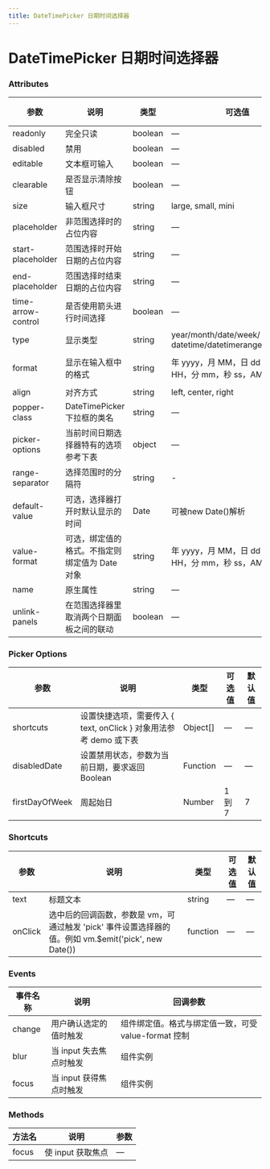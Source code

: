 ```yaml
---
title: DateTimePicker 日期时间选择器
---
```

# DateTimePicker 日期时间选择器 <Badge text="pass" type="success"/> <Badge text="0.0.1"/>

<ClientOnly>
  <DateTimePicker-></DateTimePicker->
</ClientOnly>

### Attributes

| 参数                   | 说明                         | 类型      | 可选值                                                    | 默认值          |
|----------------------|----------------------------|---------|--------------------------------------------------------|--------------|
| readonly             | 完全只读                       | boolean | —                                                      | false        |
| disabled             | 禁用                         | boolean | —                                                      | false        |
| editable             | 文本框可输入                     | boolean | —                                                      | true         |
| clearable            | 是否显示清除按钮                   | boolean | —                                                      | true         |
| size                 | 输入框尺寸                      | string  | large, small, mini                                     | —            |
| placeholder          | 非范围选择时的占位内容                | string  | —                                                      | —            |
| start\-placeholder   | 范围选择时开始日期的占位内容             | string  | —                                                      | —            |
| end\-placeholder     | 范围选择时结束日期的占位内容             | string  | —                                                      | —            |
| time\-arrow\-control | 是否使用箭头进行时间选择               | boolean | —                                                      | false        |
| type                 | 显示类型                       | string  | year/month/date/week/ datetime/datetimerange/daterange | date         |
| format               | 显示在输入框中的格式                 | string  | 年 yyyy，月 MM，日 dd，小时 HH，分 mm，秒 ss，AM/PM A               | yyyy\-MM\-dd |
| align                | 对齐方式                       | string  | left, center, right                                    | left         |
| popper\-class        | DateTimePicker 下拉框的类名      | string  | —                                                      | —            |
| picker\-options      | 当前时间日期选择器特有的选项参考下表         | object  | —                                                      | \{\}         |
| range\-separator     | 选择范围时的分隔符                  | string  | \-                                                     | '\-'         |
| default\-value       | 可选，选择器打开时默认显示的时间           | Date    | 可被new Date\(\)解析                                       | —            |
| value\-format        | 可选，绑定值的格式。不指定则绑定值为 Date 对象 | string  | 年 yyyy，月 MM，日 dd，小时 HH，分 mm，秒 ss，AM/PM A               | —            |
| name                 | 原生属性                       | string  | —                                                      | —            |
| unlink\-panels       | 在范围选择器里取消两个日期面板之间的联动       | boolean | —                                                      | false        |




### Picker Options

| 参数             | 说明                                              | 类型         | 可选值   | 默认值 |
|----------------|-------------------------------------------------|------------|-------|-----|
| shortcuts      | 设置快捷选项，需要传入 \{ text, onClick \} 对象用法参考 demo 或下表 | Object\[\] | —     | —   |
| disabledDate   | 设置禁用状态，参数为当前日期，要求返回 Boolean                     | Function   | —     | —   |
| firstDayOfWeek | 周起始日                                            | Number     | 1 到 7 | 7   |



### Shortcuts

| 参数      | 说明                                                                          | 类型       | 可选值 | 默认值 |
|---------|-----------------------------------------------------------------------------|----------|-----|-----|
| text    | 标题文本                                                                        | string   | —   | —   |
| onClick | 选中后的回调函数，参数是 vm，可通过触发 'pick' 事件设置选择器的值。例如 vm\.$emit\('pick', new Date\(\)\) | function | —   | —   |



### Events

| 事件名称   | 说明              | 回调参数                               |
|--------|-----------------|------------------------------------|
| change | 用户确认选定的值时触发     | 组件绑定值。格式与绑定值一致，可受 value\-format 控制 |
| blur   | 当 input 失去焦点时触发 | 组件实例                               |
| focus  | 当 input 获得焦点时触发 | 组件实例                               |

### Methods

| 方法名   | 说明           | 参数 |
|-------|--------------|----|
| focus | 使 input 获取焦点 | —  |






